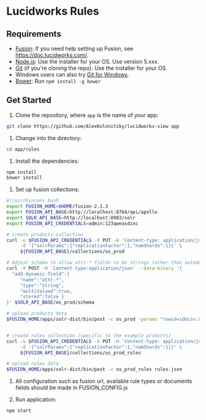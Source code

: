 # Lucidworks Rules
  

## Requirements

- [Fusion](https://doc.lucidworks.com/): If you need help setting up Fusion, see https://doc.lucidworks.com/.
- [Node.js](http://nodejs.org): Use the installer for your OS. Use version 5.xxx.
- [Git](http://git-scm.com/downloads) (if you're cloning the repo): Use the installer for your OS.
- Windows users can also try [Git for Windows](http://git-for-windows.github.io/).
- [Bower](http://bower.io): Run `npm install -g bower`

## Get Started

1. Clone the repository, where `app` is the name of your app:

  ```bash
  git clone https://github.com/AlexKolonitsky/lucidworks-view app
  ```

1. Change into the directory:

  ```bash
  cd app/rules
  ```

1. Install the dependencies:

  ```bash
  npm install
  bower install
  ```

1. Set up fusion collections:

  ```bash
  #!/usr/bin/env bash
  export FUSION_HOME=$HOME/fusion-2.1.3
  export FUSION_API_BASE=http://localhost:8764/api/apollo
  export SOLR_API_BASE=http://localhost:8983/solr
  export FUSION_API_CREDENTIALS=admin:123qweasdzxc
  
  # create products collection
  curl -u $FUSION_API_CREDENTIALS -X PUT -H 'Content-type: application/json' \
       -d '{"solrParams":{"replicationFactor":1,"numShards":1}}' \
       ${FUSION_API_BASE}/collections/os_prod
  
  # Adjust schema to allow attr-* fields to be strings rather than autodetected
  curl -X POST -H 'Content-type:application/json' --data-binary '{
    "add-dynamic-field":{
       "name":"attr-*",
       "type":"string",
       "multiValued":true,
       "stored":false }
  }' $SOLR_API_BASE/os_prod/schema
  
  # upload products data 
  $FUSION_HOME/apps/solr-dist/bin/post -c os_prod -params "rowid=id&csv.mv.separator=~&csv.mv.encapsulator=%60&f.PhraseText.split=true&f.Category-search.split=true&f.CategoryID.split=true&f.CategoryID.separator=~&f.Color-search.split=true&f.attr-__General__LNav_Colors.split=true&f.ImageData.split=true&f.attr-__General__LNavColorCategory.split=true&skip=_version_,Brand-search,Color-search,Category-no_stem,Name-search,Name-no_stem,Name-sort,Price-search,PricePerMonth-search,ProductID-search,autoPhrase_text,LastIndexed,_text_" products.csv

  
  # create rules collection (specific to the example products)
  curl -u $FUSION_API_CREDENTIALS -X PUT -H 'Content-type: application/json' \
       -d '{"solrParams":{"replicationFactor":1,"numShards":1}}' \
       ${FUSION_API_BASE}/collections/os_prod_rules
  
  # upload rules data
  $FUSION_HOME/apps/solr-dist/bin/post -c os_prod_rules rules.json
  ```
  
1. All configuration such as fusion url, available rule types or documents fields should be made in FUSION_CONFIG.js 

1. Run application:

  ```bash
  npm start
  ```


